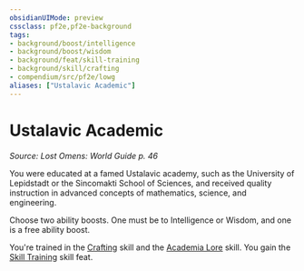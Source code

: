 ```yaml
---
obsidianUIMode: preview
cssclass: pf2e,pf2e-background
tags:
- background/boost/intelligence
- background/boost/wisdom
- background/feat/skill-training
- background/skill/crafting
- compendium/src/pf2e/lowg
aliases: ["Ustalavic Academic"]
---
```

# Ustalavic Academic
*Source: Lost Omens: World Guide p. 46*  

You were educated at a famed Ustalavic academy, such as the University of Lepidstadt or the Sincomakti School of Sciences, and received quality instruction in advanced concepts of mathematics, science, and engineering.

Choose two ability boosts. One must be to Intelligence or Wisdom, and one is a free ability boost.

You're trained in the [Crafting](/compendium/skills.md#Crafting) skill and the [Academia Lore](/compendium/skills.md#Lore) skill. You gain the [Skill Training](/compendium/feats/skill-training.md) skill feat.